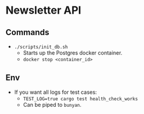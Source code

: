 # Newsletter API

## Commands
* `./scripts/init_db.sh`
    - Starts up the Postgres docker container.
    - `docker stop <container_id>`

## Env
- If you want all logs for test cases:
    - `TEST_LOG=true cargo test health_check_works`
    - Can be piped to `bunyan`. 